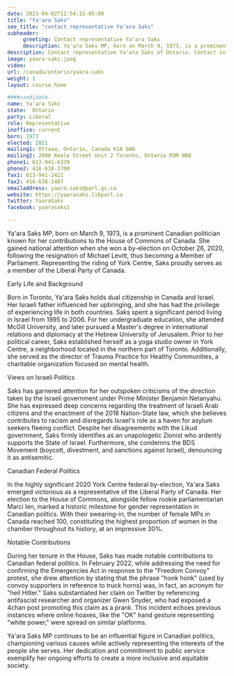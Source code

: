 ```yaml
---
date: 2023-04-02T11:54:12-05:00
title: "Ya'ara Saks"
seo_title: "contact representative Ya'ara Saks"
subheader:
     greeting: Contact representative Ya'ara Saks
     description: Ya'ara Saks MP, born on March 9, 1973, is a prominent Canadian politician known for her contributions to the House of Commons of Canada.
description: Contact representative Ya'ara Saks of Ontario. Contact information for Ya'ara Saks includes email address, phone number, and mailing address.
image: yaara-saks.jpeg
video:
url: /canada/ontario/yaara-saks
weight: 1
layout: course_home

####candidate
name: Ya'ara Saks
state:	Ontario
party: Liberal
role: Representative
inoffice: current
born: 1973
elected: 2021
mailing1: Ottawa, Ontario, Canada K1A 0A6
mailing2: 2800 Keele Street Unit 2 Toronto, Ontario M3M 0B8
phone1: 613-941-6339
phone2: 416-638-3700
fax1: 613-941-2421
fax2: 416-638-1407
emailaddress: yaara.saks@parl.gc.ca
website: https://yaarasaks.libparl.ca
twitter: YaaraSaks
facebook: yaarasaks1

---
```


Ya'ara Saks MP, born on March 9, 1973, is a prominent Canadian politician known for her contributions to the House of Commons of Canada. She gained national attention when she won a by-election on October 26, 2020, following the resignation of Michael Levitt, thus becoming a Member of Parliament. Representing the riding of York Centre, Saks proudly serves as a member of the Liberal Party of Canada.

Early Life and Background

Born in Toronto, Ya'ara Saks holds dual citizenship in Canada and Israel. Her Israeli father influenced her upbringing, and she has had the privilege of experiencing life in both countries. Saks spent a significant period living in Israel from 1995 to 2006. For her undergraduate education, she attended McGill University, and later pursued a Master's degree in international relations and diplomacy at the Hebrew University of Jerusalem. Prior to her political career, Saks established herself as a yoga studio owner in York Centre, a neighborhood located in the northern part of Toronto. Additionally, she served as the director of Trauma Practice for Healthy Communities, a charitable organization focused on mental health.

Views on Israeli Politics

Saks has garnered attention for her outspoken criticisms of the direction taken by the Israeli government under Prime Minister Benjamin Netanyahu. She has expressed deep concerns regarding the treatment of Israeli Arab citizens and the enactment of the 2018 Nation-State law, which she believes contributes to racism and disregards Israel's role as a haven for asylum seekers fleeing conflict. Despite her disagreements with the Likud government, Saks firmly identifies as an unapologetic Zionist who ardently supports the State of Israel. Furthermore, she condemns the BDS Movement (boycott, divestment, and sanctions against Israel), denouncing it as antisemitic.

Canadian Federal Politics

In the highly significant 2020 York Centre federal by-election, Ya'ara Saks emerged victorious as a representative of the Liberal Party of Canada. Her election to the House of Commons, alongside fellow rookie parliamentarian Marci Ien, marked a historic milestone for gender representation in Canadian politics. With their swearing-in, the number of female MPs in Canada reached 100, constituting the highest proportion of women in the chamber throughout its history, at an impressive 30%.

Notable Contributions

During her tenure in the House, Saks has made notable contributions to Canadian federal politics. In February 2022, while addressing the need for confirming the Emergencies Act in response to the "Freedom Convoy" protest, she drew attention by stating that the phrase "honk honk" (used by convoy supporters in reference to truck horns) was, in fact, an acronym for "heil Hitler." Saks substantiated her claim on Twitter by referencing antifascist researcher and organizer Gwen Snyder, who had exposed a 4chan post promoting this claim as a prank. This incident echoes previous instances where online hoaxes, like the "OK" hand gesture representing "white power," were spread on similar platforms.

Ya'ara Saks MP continues to be an influential figure in Canadian politics, championing various causes while actively representing the interests of the people she serves. Her dedication and commitment to public service exemplify her ongoing efforts to create a more inclusive and equitable society.
